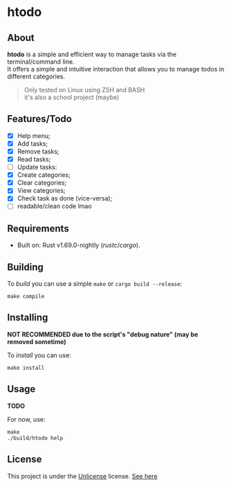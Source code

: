 # htodo

## About

**htodo** is a simple and efficient way to manage tasks via the terminal/command line.  
It offers a simple and intuitive interaction that allows you to manage todos in different categories.

> Only tested on Linux using ZSH and BASH  
> it's also a school project (maybe)

## Features/Todo

- [x] Help menu;
- [x] Add tasks;
- [x] Remove tasks;
- [x] Read tasks;
- [ ] Update tasks:
- [x] Create categories;
- [x] Clear categories;
- [x] View categories;
- [x] Check task as done (vice-versa);
- [ ] readable/clean code lmao

## Requirements

- Built on: Rust v1.69.0-nightly (*rustc*/*cargo*).

## Building

To _build_ you can use a simple `make` or `cargo build --release`:

```
make compile
```

## Installing

**NOT RECOMMENDED due to the script's "debug nature" (may be removed sometime)**

To _install_ you can use:

```
make install
```

## Usage

**TODO**

For now, use:

```
make
./build/htodo help
```

## License

This project is under the [Unlicense](https://choosealicense.com/licenses/unlicense/) license. [See here](LICENSE)
